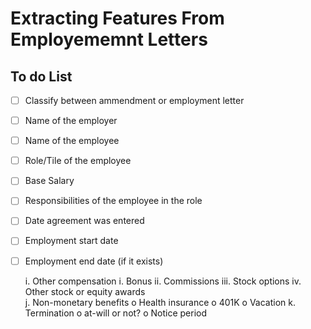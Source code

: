 # Extracting Features From Employememnt Letters 

## To do List
- [ ] Classify between ammendment or employment letter 
- [ ] Name of the employer
- [ ] Name of the employee
- [ ] Role/Tile of the employee
- [ ] Base Salary
- [ ] Responsibilities of the employee in the role 
- [ ] Date agreement was entered  
- [ ] Employment start date
- [ ] Employment end date (if it exists)


    i.	Other compensation 
    i.	Bonus
    ii.	Commissions
    iii.	Stock options
    iv.	Other stock or equity awards  
    j.	Non-monetary benefits 
o	Health insurance 
o	401K 
o	Vacation 
k.	Termination 
o	at-will or not?
o	Notice period 
